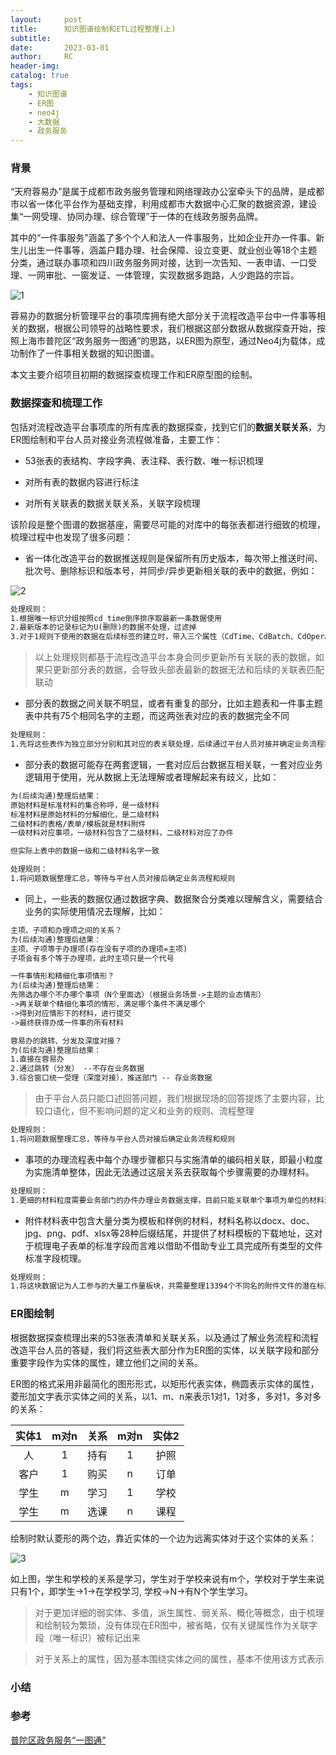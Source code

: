 ```yaml
---
layout:     post
title:      知识图谱绘制和ETL过程整理(上)
subtitle:
date:       2023-03-01
author:     RC
header-img:
catalog: true
tags:
    - 知识图谱
    - ER图
    - neo4j
    - 大数据
    - 政务服务
---
```


### 背景

“天府蓉易办”是属于成都市政务服务管理和网络理政办公室牵头下的品牌，是成都市以省一体化平台作为基础支撑，利用成都市大数据中心汇聚的数据资源，建设集“一网受理、协同办理、综合管理”于一体的在线政务服务品牌。

其中的“一件事服务”涵盖了多个个人和法人一件事服务，比如企业开办一件事、新生儿出生一件事等，涵盖户籍办理、社会保障、设立变更、就业创业等18个主题分类，通过联办事项和四川政务服务网对接，达到一次告知、一表申请、一口受理、一网审批、一窗发证、一体管理，实现数据多跑路，人少跑路的宗旨。

![1](https://i.postimg.cc/sx1HdMq7/1.png)

蓉易办的数据分析管理平台的事项库拥有绝大部分关于流程改造平台中一件事等相关的数据，根据公司领导的战略性要求，我们根据这部分数据从数据探查开始，按照上海市普陀区“政务服务一图通”的思路，以ER图为原型，通过Neo4j为载体，成功制作了一件事相关数据的知识图谱。

本文主要介绍项目初期的数据探查梳理工作和ER原型图的绘制。

### 数据探查和梳理工作

包括对流程改造平台事项库的所有库表的数据探查，找到它们的**数据关联关系**，为ER图绘制和平台人员对接业务流程做准备，主要工作：

- 53张表的表结构、字段字典、表注释、表行数、唯一标识梳理

- 对所有表的数据内容进行标注

- 对所有关联表的数据关联关系，关联字段梳理

该阶段是整个图谱的数据基座，需要尽可能的对库中的每张表都进行细致的梳理，梳理过程中也发现了很多问题：

- 省一体化改造平台的数据推送规则是保留所有历史版本，每次带上推送时间、批次号、删除标识和版本号，并同步/异步更新相关联的表中的数据，例如：

![2](https://i.postimg.cc/7Zbz3g7g/2.png)

```html
处理规则：
1.根据唯一标识分组按照cd_time倒序排序取最新一条数据使用
2.最新版本的记录标记为U(删除)的数据不处理，过滤掉
3.对于1规则下使用的数据在后续标签的建立时，带入三个属性（CdTime、CdBatch、CdOperation）表示数据推送情况
```

> 以上处理规则都基于流程改造平台本身会同步更新所有关联的表的数据，如果只更新部分表的数据，会导致头部表最新的数据无法和后续的关联表匹配联动

- 部分表的数据之间关联不明显，或者有重复的部分，比如主题表和一件事主题表中共有75个相同名字的主题，而这两张表对应的表的数据完全不同
```html
处理规则：
1.先将这些表作为独立部分分别和其对应的表关联处理，后续通过平台人员对接并确定业务流程和规则
```

- 部分表的数据可能存在两套逻辑，一套对应后台数据互相关联，一套对应业务逻辑用于使用，光从数据上无法理解或者理解起来有歧义，比如：
```html
为(后续沟通)整理后结果：
原始材料是标准材料的集合称呼，是一级材料
标准材料是原始材料的分解细化，是二级材料
二级材料的表格/表单/模板就是材料附件
一级材料对应事项，一级材料包含了二级材料，二级材料对应了办件

但实际上表中的数据一级和二级材料名字一致
```

```html
处理规则：
1.将问题数据整理汇总，等待与平台人员对接后确定业务流程和规则
```

- 同上，一些表的数据仅通过数据字典、数据聚合分类难以理解含义，需要结合业务的实际使用情况去理解，比如：
```html
主项、子项和办理项之间的关系？
为(后续沟通)整理后结果：
主项、子项等于办理项(存在没有子项的办理项=主项)
子项会有多个等于办理项，此时主项只是一个代号

一件事情形和精细化事项情形？
为(后续沟通)整理后结果：
先筛选办哪个不办哪个事项（N个里面选）（根据业务场景->主题的业态情形）
->再关联单个精细化事项的情形，满足哪个条件不满足哪个
->得到对应情形下的材料，进行提交
->最终获得办成一件事的所有材料

蓉易办的跳转、分发及深度对接？
为(后续沟通)整理后结果：
1.直接在蓉易办  
2.通过跳转（分发） --不存在业务数据
3.综合窗口统一受理（深度对接），推送部门 -- 存业务数据
```

> 由于平台人员只能口述回答问题，我们根据现场的回答提炼了主要内容，比较口语化，但不影响问题的定义和业务的规则、流程整理

```html
处理规则：
1.将问题数据整理汇总，等待与平台人员对接后确定业务流程和规则
```

- 事项的办理流程表中每个办理步骤都只与实施清单的编码相关联，即最小粒度为实施清单整体，因此无法通过这层关系去获取每个步骤需要的办理材料。
```html
处理规则：
1.更细的材料粒度需要业务部门的办件办理业务数据支撑，目前只能关联单个事项为单位的材料清单
```

- 附件材料表中包含大量分类为模板和样例的材料，材料名称以docx、doc、jpg、png、pdf、xlsx等28种后缀结尾，并提供了材料模板的下载地址，这对于梳理电子表单的标准字段而言难以借助不借助专业工具完成所有类型的文件标准字段梳理。
```html
处理规则：
1.将这块数据记为人工参与的大量工作量板块，共需要整理13394个不同名的附件文件的潜在标准字段作为电子表单的填充、规范使用
```

### ER图绘制

根据数据探查梳理出来的53张表清单和关联关系，以及通过了解业务流程和流程改造平台人员的答疑，我们将这些表大部分作为ER图的实体，以关联字段和部分重要字段作为实体的属性，建立他们之间的关系。

ER图的格式采用非最简化的图形形式，以矩形代表实体，椭圆表示实体的属性，菱形加文字表示实体之间的关系，以1、m、n来表示1对1，1对多，多对1，多对多的关系：

| 实体1 | m对n | 关系 | m对n | 实体2 |
| :--: | :--: | :--: | :--: | :--: |
| 人 | 1 | 持有 | 1 | 护照 |  
| 客户 | 1 | 购买 | n | 订单 |
| 学生 | m | 学习 | 1 | 学校 |  
| 学生 | m | 选课 | n | 课程 |

绘制时默认菱形的两个边，靠近实体的一个边为远离实体对于这个实体的关系：

![3](https://i.postimg.cc/Yq20zKVc/3.png)

如上图，学生和学校的关系是学习，学生对于学校来说有m个，学校对于学生来说只有1个，即学生->1->在学校学习, 学校->N->有N个学生学习。

> 对于更加详细的弱实体、多值，派生属性、弱关系、概化等概念，由于梳理和绘制较为繁琐，没有体现在ER图中，被省略，仅有关键属性作为关联字段（唯一标识）被标记出来

> 对于关系上的属性，因为基本围绕实体之间的属性，基本不使用该方式表示


### 小结

### 参考

[普陀区政务服务“一图通”](https://mp.weixin.qq.com/s/hFk66HvUKKZCG-H8eI-SkA)

